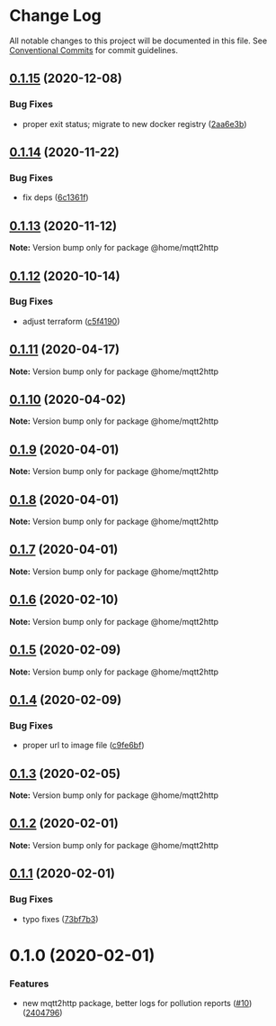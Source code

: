 # Change Log

All notable changes to this project will be documented in this file.
See [Conventional Commits](https://conventionalcommits.org) for commit guidelines.

## [0.1.15](https://github.com/mariusz-kabala/homeAutomation/compare/@home/mqtt2http@0.1.14...@home/mqtt2http@0.1.15) (2020-12-08)


### Bug Fixes

* proper exit status; migrate to new docker registry ([2aa6e3b](https://github.com/mariusz-kabala/homeAutomation/commit/2aa6e3bc4886a813f60f911a779dd122d61899b3))





## [0.1.14](https://github.com/mariusz-kabala/homeAutomation/compare/@home/mqtt2http@0.1.13...@home/mqtt2http@0.1.14) (2020-11-22)


### Bug Fixes

* fix deps ([6c1361f](https://github.com/mariusz-kabala/homeAutomation/commit/6c1361ff7b01bb85ab4521cb4a83e34429d6fbd6))





## [0.1.13](https://github.com/mariusz-kabala/homeAutomation/compare/@home/mqtt2http@0.1.12...@home/mqtt2http@0.1.13) (2020-11-12)

**Note:** Version bump only for package @home/mqtt2http





## [0.1.12](https://github.com/mariusz-kabala/homeAutomation/compare/@home/mqtt2http@0.1.11...@home/mqtt2http@0.1.12) (2020-10-14)


### Bug Fixes

* adjust terraform ([c5f4190](https://github.com/mariusz-kabala/homeAutomation/commit/c5f41908ebf9c00e28cd4916e75d8e4de9e0a2e1))





## [0.1.11](https://github.com/mariusz-kabala/homeAutomation/compare/@home/mqtt2http@0.1.10...@home/mqtt2http@0.1.11) (2020-04-17)

**Note:** Version bump only for package @home/mqtt2http





## [0.1.10](https://github.com/mariusz-kabala/homeAutomation/compare/@home/mqtt2http@0.1.9...@home/mqtt2http@0.1.10) (2020-04-02)

**Note:** Version bump only for package @home/mqtt2http





## [0.1.9](https://github.com/mariusz-kabala/homeAutomation/compare/@home/mqtt2http@0.1.8...@home/mqtt2http@0.1.9) (2020-04-01)

**Note:** Version bump only for package @home/mqtt2http





## [0.1.8](https://github.com/mariusz-kabala/homeAutomation/compare/@home/mqtt2http@0.1.7...@home/mqtt2http@0.1.8) (2020-04-01)

**Note:** Version bump only for package @home/mqtt2http





## [0.1.7](https://github.com/mariusz-kabala/homeAutomation/compare/@home/mqtt2http@0.1.6...@home/mqtt2http@0.1.7) (2020-04-01)

**Note:** Version bump only for package @home/mqtt2http





## [0.1.6](https://github.com/mariusz-kabala/homeAutomation/compare/@home/mqtt2http@0.1.5...@home/mqtt2http@0.1.6) (2020-02-10)

**Note:** Version bump only for package @home/mqtt2http





## [0.1.5](https://github.com/mariusz-kabala/homeAutomation/compare/@home/mqtt2http@0.1.4...@home/mqtt2http@0.1.5) (2020-02-09)

**Note:** Version bump only for package @home/mqtt2http





## [0.1.4](https://github.com/mariusz-kabala/homeAutomation/compare/@home/mqtt2http@0.1.3...@home/mqtt2http@0.1.4) (2020-02-09)


### Bug Fixes

* proper url to image file ([c9fe6bf](https://github.com/mariusz-kabala/homeAutomation/commit/c9fe6bf3ac070d0e6b33bf9fe63ab42a99b503d5))





## [0.1.3](https://github.com/mariusz-kabala/homeAutomation/compare/@home/mqtt2http@0.1.2...@home/mqtt2http@0.1.3) (2020-02-05)

**Note:** Version bump only for package @home/mqtt2http





## [0.1.2](https://github.com/mariusz-kabala/homeAutomation/compare/@home/mqtt2http@0.1.1...@home/mqtt2http@0.1.2) (2020-02-01)

**Note:** Version bump only for package @home/mqtt2http





## [0.1.1](https://github.com/mariusz-kabala/homeAutomation/compare/@home/mqtt2http@0.1.0...@home/mqtt2http@0.1.1) (2020-02-01)


### Bug Fixes

* typo fixes ([73bf7b3](https://github.com/mariusz-kabala/homeAutomation/commit/73bf7b34b8c0db5b3e5a710a678f6c4cbac0ad51))





# 0.1.0 (2020-02-01)


### Features

* new mqtt2http package, better logs for pollution reports ([#10](https://github.com/mariusz-kabala/homeAutomation/issues/10)) ([2404796](https://github.com/mariusz-kabala/homeAutomation/commit/2404796426e875e2e27128f6cfd84c131e038999))
